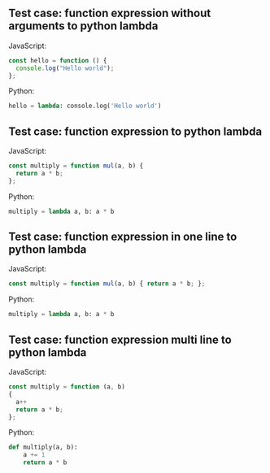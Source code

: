## Test case: function expression without arguments to python lambda
JavaScript:
```js
const hello = function () {
  console.log("Hello world");
};
```

Python:
```py
hello = lambda: console.log('Hello world')
```


## Test case: function expression to python lambda
JavaScript:
```js
const multiply = function mul(a, b) {
  return a * b;
};
```

Python:
```py
multiply = lambda a, b: a * b
```

## Test case: function expression in one line to python lambda
JavaScript:
```js
const multiply = function mul(a, b) { return a * b; };
```

Python:
```py
multiply = lambda a, b: a * b
```

## Test case: function expression multi line to python lambda
JavaScript:
```js
const multiply = function (a, b)
{
  a++
  return a * b;
};
```

Python:
```py
def multiply(a, b):
    a += 1
    return a * b
```
